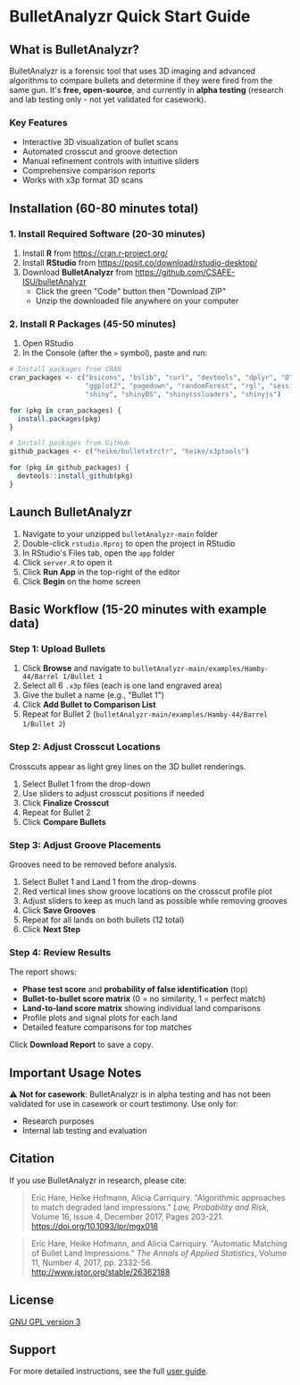 # BulletAnalyzr Quick Start Guide

## What is BulletAnalyzr?

BulletAnalyzr is a forensic tool that uses 3D imaging and advanced algorithms to compare bullets and determine if they were fired from the same gun. It's **free, open-source**, and currently in **alpha testing** (research and lab testing only - not yet validated for casework).

### Key Features

- Interactive 3D visualization of bullet scans
- Automated crosscut and groove detection
- Manual refinement controls with intuitive sliders
- Comprehensive comparison reports
- Works with x3p format 3D scans

## Installation (60-80 minutes total)

### 1. Install Required Software (20-30 minutes)

1. Install **R** from https://cran.r-project.org/
2. Install **RStudio** from https://posit.co/download/rstudio-desktop/
3. Download **BulletAnalyzr** from https://github.com/CSAFE-ISU/bulletAnalyzr
   - Click the green "Code" button then "Download ZIP"
   - Unzip the downloaded file anywhere on your computer

### 2. Install R Packages (45-50 minutes)

1. Open RStudio
2. In the Console (after the `>` symbol), paste and run:

```r
# Install packages from CRAN
cran_packages <- c("bsicons", "bslib", "curl", "devtools", "dplyr", "DT", 
                   "ggplot2", "pagedown", "randomForest", "rgl", "sessioninfo", 
                   "shiny", "shinyBS", "shinycssloaders", "shinyjs")

for (pkg in cran_packages) {
  install.packages(pkg)
}

# Install packages from GitHub
github_packages <- c("heike/bulletxtrctr", "heike/x3ptools")

for (pkg in github_packages) {
  devtools::install_github(pkg)
}
```

## Launch BulletAnalyzr

1. Navigate to your unzipped `bulletAnalyzr-main` folder
2. Double-click `rstudio.Rproj` to open the project in RStudio
3. In RStudio's Files tab, open the `app` folder
4. Click `server.R` to open it
5. Click **Run App** in the top-right of the editor
6. Click **Begin** on the home screen

## Basic Workflow (15-20 minutes with example data)

### Step 1: Upload Bullets

1. Click **Browse** and navigate to `bulletAnalyzr-main/examples/Hamby-44/Barrel 1/Bullet 1`
2. Select all 6 `.x3p` files (each is one land engraved area)
3. Give the bullet a name (e.g., "Bullet 1")
4. Click **Add Bullet to Comparison List**
5. Repeat for Bullet 2 (`bulletAnalyzr-main/examples/Hamby-44/Barrel 1/Bullet 2`)

### Step 2: Adjust Crosscut Locations

Crosscuts appear as light grey lines on the 3D bullet renderings.

1. Select Bullet 1 from the drop-down
2. Use sliders to adjust crosscut positions if needed
3. Click **Finalize Crosscut**
4. Repeat for Bullet 2
5. Click **Compare Bullets**

### Step 3: Adjust Groove Placements

Grooves need to be removed before analysis.

1. Select Bullet 1 and Land 1 from the drop-downs
2. Red vertical lines show groove locations on the crosscut profile plot
3. Adjust sliders to keep as much land as possible while removing grooves
4. Click **Save Grooves**
5. Repeat for all lands on both bullets (12 total)
6. Click **Next Step**

### Step 4: Review Results

The report shows:

- **Phase test score** and **probability of false identification** (top)
- **Bullet-to-bullet score matrix** (0 = no similarity, 1 = perfect match)
- **Land-to-land score matrix** showing individual land comparisons
- Profile plots and signal plots for each land
- Detailed feature comparisons for top matches

Click **Download Report** to save a copy.

## Important Usage Notes

⚠️ **Not for casework**: BulletAnalyzr is in alpha testing and has not been validated for use in casework or court testimony. Use only for:

- Research purposes
- Internal lab testing and evaluation

## Citation

If you use BulletAnalyzr in research, please cite:

> Eric Hare, Heike Hofmann, Alicia Carriquiry. "Algorithmic approaches to match degraded land impressions." *Law, Probability and Risk*, Volume 16, Issue 4, December 2017, Pages 203-221. https://doi.org/10.1093/lpr/mgx018

> Eric Hare, Heike Hofmann, and Alicia Carriquiry. "Automatic Matching of Bullet Land Impressions." *The Annals of Applied Statistics*, Volume 11, Number 4, 2017, pp. 2332-56. http://www.jstor.org/stable/26362188

## License

[GNU GPL version 3](https://github.com/CSAFE-ISU/bulletAnalyzr/blob/main/LICENSE.md)

## Support

For more detailed instructions, see the full [user guide](https://github.com/CSAFE-ISU/bulletAnalyzr/blob/main/docs/bulletAnalyzr-user-guide.pdf).